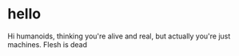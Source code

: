 # hello
Hi humanoids, thinking you're alive and real, but actually you're just machines.
Flesh is dead

